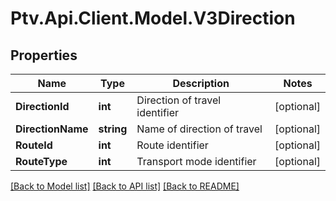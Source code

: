 # Ptv.Api.Client.Model.V3Direction

## Properties

Name | Type | Description | Notes
------------ | ------------- | ------------- | -------------
**DirectionId** | **int** | Direction of travel identifier | [optional] 
**DirectionName** | **string** | Name of direction of travel | [optional] 
**RouteId** | **int** | Route identifier | [optional] 
**RouteType** | **int** | Transport mode identifier | [optional] 

[[Back to Model list]](../README.md#documentation-for-models) [[Back to API list]](../README.md#documentation-for-api-endpoints) [[Back to README]](../README.md)

